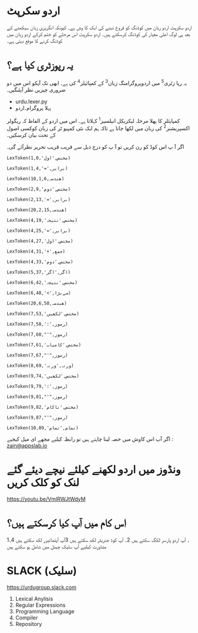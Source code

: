 # اردو سکرپٹ
اردو سکرپٹ اردو زبان میں کوڈنگ کو فروغ دینے کی ایک کا وش ہے۔ کیونکہ انگریزی زبان سیکھنے کے بعد ہی لوگ اعلی معیار کی کوڈنگ کرسکتے ہیں۔ اردو سکرپٹ اس
مرحلے کو ختم کرکے اردو زبان میں کوڈنگ کرنے کا موقع دیتی ہے۔

# یہ رپوزٹری کیا ہے؟
یہ رپا زٹری<sup>5</sup> میں اردوپروگرامنگ زبان<sup>3</sup> کے کمپائیلر<sup>4</sup> کی ہے۔ ابھی تک آپکو اس میں دو ضروری چیزیں نظر آیئنگیں۔

*  urdu.lexer.py
*  پہلا پروگرام۔اردو


 کمپایئلر کا پھلا مرحلہ لیکزیکل انیلسیز<sup>1</sup> کہلاتا ہے۔ اس میں اردو کے الفاظ کہ ریگولر اکسپریشنز<sup>2</sup> کی زبان میں لکھا جاتا ہے تاکہ ہم ایک نئی کمپیو ٹر کی زبان کوکسی اصول کے تحت بیان کرسکیں۔


اگر آ پ اس کوڈ کو رن کریں تو آ پ کو درج ذیل سے قریب قریب تحریر نظرآئے گی۔


```
LexToken(مختص,'اول',1,0)

LexToken(برابر,'=',1,4)

LexToken(ھندسہ,10,1,6)

LexToken(مختص,'دوم',2,9)

LexToken(برابر,'=',2,13)

LexToken(ھندسہ,20,2,15)

LexToken(مختص,'نتیجہ',4,19)

LexToken(برابر,'=',4,25)

LexToken(مختص,'اول',4,27)

LexToken(جمع,'+',4,31)

LexToken(مختص,'دوم',4,33)

LexToken(اگر,'اگر',5,37)

LexToken(مختص,'نتیجہ',6,42)

LexToken(سےبڑا,'>',6,48)

LexToken(ھندسہ,20,6,50)

LexToken(مختص,'لکھیں',7,53)

LexToken(رموز,':',7,58)

LexToken(رموز,"'",7,60)

LexToken(مختص,'کامیاب',7,61)

LexToken(رموز,"'",7,67)

LexToken(ورنہ,'ورنہ',8,69)

LexToken(مختص,'لکھیں',9,74)

LexToken(رموز,':',9,79)

LexToken(رموز,"'",9,81)

LexToken(مختص,'ناکام',9,82)

LexToken(رموز,"'",9,87)

LexToken(تمام,'تمام',10,89)
```
اگر آپ اس کاوش میں حصہ لینا چاہتے ہیں تو رابطہ کیلیے مجھے ای میل کیجیے : zain@appslab.io

# ونڈوز میں اردو لکھنے کیلئے نیچے دیئے گئے لنک کو کلک کریں
 https://youtu.be/VmlRWJtWdyM
 
# اس کام میں آپ کیا کرسکتے ہیں؟
 
1۔ آپ اردو پارسر لکگ سکتے ہیں
2۔ آپ کوڈ جنریٹر لکھ سکتے ہیں
3آپ آپٹمائیزر لکھ سکتے ہیں
4۔مشاورت کیلیے آپ سلیک چینل میں شامل ہو سکتے ہیں

# SLACK (سلیک)
https://urdugroup.slack.com
1. Lexical Anylisis
2. Regular Expressions
3. Programming Language
4. Compiler
5. Repository
